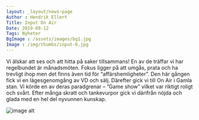 ```yaml
---
layout: _layout/news-page
Author : Hendrik Ellert
Title: Input On Air
Date: 2019-09-12
Tags: Nyheter
BgImage : /assets/images/bg1.jpg
Image : /img/thumbs/input-6.jpg
---
```


Vi älskar att ses och att hitta på saker tillsammans! En av de träffar vi har regelbundet är månadsmöten. Fokus ligger på att umgås, prata och ha trevligt ihop men det finns även tid för “affärshemligheter”. Den här gången fick vi en lägesgenomgång av VD och sälj. Därefter gick vi till On Air i Gamla stan. Vi körde en av deras paradgrenar – ”Game show” vilket var riktigt roligt och svårt. Efter många skratt och tankevurpor gick vi därifrån nöjda och glada med en hel del nyvunnen kunskap.  

![image alt](/img/nyheter/OnAir.jpeg)
